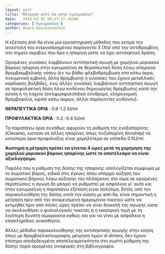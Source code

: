 ```yaml
---
layout: post
title: "Μέτρηση anti-Xa στην εγκυμοσύνη"
date:   2016-03-05 09:27:37 +0300
categories: ['Εγκυμοσύνη']
author: Θεώνη Κανελλοπούλου
---
```


Η εξέταση anti-Xa είναι μία εργαστηριακή μέθοδος που εκτιμά την αναστολή του ενεργοποιημένου παράγοντα Χ (Χα) από την αντιθρομβίνη, στο σημείο ακριβώς που δρα η ηπαρίνη ώστε να έχει αντιπηκτική δράση.
<!--break-->

Ορισμένες γυναίκες λαμβάνουν αντιπηκτική αγωγή με χαμηλού μοριακού βάρους ηπαρίνη στην εγκυμοσύνη σε θεραπευτική δόση λόγω ιστορικού θρομβοεμβολικής νόσου (εν τω βάθει φλεβοθρόμβωση στα κάτω άκρα, πνευμονική εμβολή, άλλη θρόμβωση) ή γυναίκες που έχουν μεταλλικές καρδιακές βαλβίδες, ενώ άλλες γυναίκες λαμβάνουν αντιπηκτική αγωγή σε προφυλακτική δόση λόγω κινδύνου δημιουργίας θρόμβωσης κατά την κύηση ή τη λοχεία (αντιφωσφολιπιδικό σύνδρομο, κληρονομική θρομβοφιλία, κιρσοί κάτω άκρων, άλλοι παράγοντες κινδύνου).

**ΘΕΡΑΠΕΥΤΙΚΑ ΟΡΙΑ** : 0.6-1.2 IU/ml

**ΠΡΟΦΥΛΑΚΤΙΚΑ ΟΡΙΑ** : 0.2.-0.4 IU/ml

Τα παραπάνω όρια συνήθως αφορούν τη ρύθμιση της ενοξαπαρίνης (Clexane), ωστόσο σε άλλες ηπαρίνες όπως τινζαπαρίνη (Innohep) τα κατώτερα όρια προφύλαξης είναι χαμηλότερα σε επίπεδα 0.1IU/ml.

**Αυστηρά η μέτρηση πρέπει να γίνεται 4 ώρες μετά τη χορήγηση της χαμηλού μοριακού βάρους ηπαρίνης ώστε το αποτέλεσμα να είναι αξιολογήσιμο.**

Παρόλο που η ρύθμιση της δόσης της ηπαρίνης υπολογίζεται σύμφωμα με το σωματικό βάρος, ειδικά στις έγκυες όπου υπάρχει αύξηση του σωματικού βάρους λόγω αύξησης του πλάσματος στο αίμα σε ορισμένες περιπτώσεις η αγωγή δε μπορεί να ρυθμιστεί με ασφάλεια γι' αυτό και στην εγκυμοσύνη η παραπάνω εξέταση είναι πολύτιμη. Εκτός από την παρακολούθηση της δόσης κατά την κύηση με anti-Xa, είναι σημαντική η μέτρηση πριν από την αναμενόμενη ημερομηνία τοκετού ώστε να εκτιμηθεί πριν από πόσες ώρες πρέπει να γίνει διακοπή της αγωγής ώστε να ακολουθήσει ο φυσιολογικός τοκετός ή η καισαρική τομή με τη λιγότερη δυνατή αιμορραγία καθώς και για να γίνει με ασφάλεια η επισκληρίδιος αναισθησία.

Άλλες μέθοδοι παρακολούθησης της αντιπηκτικής αγωγής στην κύηση όπως με θρομβοελαστογραφία, μέτρηση τιμών d-dimers, δεν έχουν επίσημα αποδεδειγμένη αποτελεσματικότητα στη σωστή ρύθμιση της δόσης παρά ορισμένες αναφορές στη βιβλιογραφία.

